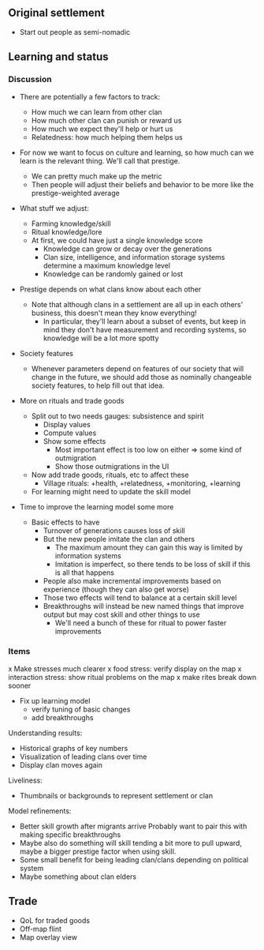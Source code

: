 ## Original settlement

- Start out people as semi-nomadic

## Learning and status

### Discussion

- There are potentially a few factors to track:
  - How much we can learn from other clan
  - How much other clan can punish or reward us
  - How much we expect they'll help or hurt us
  - Relatedness: how much helping them helps us

- For now we want to focus on culture and learning, so
  how much can we learn is the relevant thing. We'll
  call that prestige.
  - We can pretty much make up the metric
  - Then people will adjust their beliefs and behavior
    to be more like the prestige-weighted average

- What stuff we adjust:
  - Farming knowledge/skill
  - Ritual knowledge/lore
  - At first, we could have just a single knowledge score
    - Knowledge can grow or decay over the generations
    - Clan size, intelligence, and information storage
      systems determine a maximum knowledge level
    - Knowledge can be randomly gained or lost

- Prestige depends on what clans know about each other
  - Note that although clans in a settlement are all up
    in each others' business, this doesn't mean they 
    know everything!
    - In particular, they'll learn about a subset of
      events, but keep in mind they don't have measurement
      and recording systems, so knowledge will be a lot
      more spotty

- Society features
  - Whenever parameters depend on features of our society
    that will change in the future, we should add those as
    nominally changeable society features, to help fill
    out that idea.

- More on rituals and trade goods
  - Split out to two needs gauges: subsistence and spirit
    - Display values
    - Compute values
    - Show some effects
      - Most important effect is too low on either =>
        some kind of outmigration
      - Show those outmigrations in the UI
  - Now add trade goods, rituals, etc to affect these
    - Village rituals: +health, +relatedness, +monitoring, +learning
  - For learning might need to update the skill model

- Time to improve the learning model some more
  - Basic effects to have
    - Turnover of generations causes loss of skill
    - But the new people imitate the clan and others
      - The maximum amount they can gain this way is limited
        by information systems
      - Imitation is imperfect, so there tends to be
        loss of skill if this is all that happens
    - People also make incremental improvements based
      on experience (though they can also get worse)
    - Those two effects will tend to balance at a certain
      skill level
    - Breakthroughs will instead be new named things
      that improve output but may cost skill and other
      things to use
      - We'll need a bunch of these for ritual to
        power faster improvements

### Items

x Make stresses much clearer
  x food stress: verify display on the map
  x interaction stress: show ritual problems on the map
    x make rites break down sooner

- Fix up learning model
  - verify tuning of basic changes
  - add breakthroughs

Understanding results:
- Historical graphs of key numbers
- Visualization of leading clans over time
- Display clan moves again

Liveliness:
- Thumbnails or backgrounds to represent settlement or clan

Model refinements:
- Better skill growth after migrants arrive
  Probably want to pair this with making specific breakthroughs
- Maybe also do something will skill tending a bit more to pull upward,
  maybe a bigger prestige factor when using skill.
- Some small benefit for being leading clan/clans depending on political system
- Maybe something about clan elders

## Trade

- QoL for traded goods
- Off-map flint
- Map overlay view
